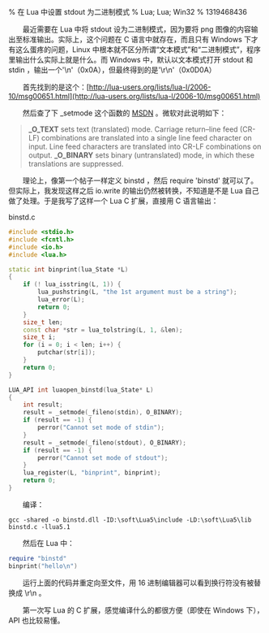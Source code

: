 % 在 Lua 中设置 stdout 为二进制模式
% Lua; Lua; Win32
% 1319468436

　　最近需要在 Lua 中将 stdout 设为二进制模式，因为要将 png 图像的内容输出至标准输出。实际上，这个问题在 C 语言中就存在，而且只有 Windows 下才有这么蛋疼的问题，Linux 中根本就不区分所谓“文本模式”和“二进制模式”，程序里输出什么实际上就是什么。而 Windows 中，默认以文本模式打开 stdout 和 stdin ，输出一个'\n'（0x0A），但最终得到的是'\r\n'（0x0D0A）

　　首先找到的是这个：[http://lua-users.org/lists/lua-l/2006-10/msg00651.html](http://lua-users.org/lists/lua-l/2006-10/msg00651.html)

　　然后查了下 _setmode 这个函数的 [MSDN](http://msdn.microsoft.com/en-us/library/tw4k6df8(v=vs.80).aspx) 。微软对此说明如下：

> **\_O\_TEXT** sets text (translated) mode. Carriage return–line feed (CR-LF) combinations are translated into a single line feed character on input. Line feed characters are translated into CR-LF combinations on output. **\_O\_BINARY** sets binary (untranslated) mode, in which these translations are suppressed.

　　理论上，像第一个帖子一样定义 binstd ，然后 require 'binstd' 就可以了。但实际上，我发现这样之后 io.write 的输出仍然被转换，不知道是不是 Lua 自己做了处理。于是我写了这样一个 Lua C 扩展，直接用 C 语言输出：

binstd.c

```cpp
#include <stdio.h>
#include <fcntl.h>
#include <io.h>
#include <lua.h>

static int binprint(lua_State *L)
{
	if (! lua_isstring(L, 1)) {
		lua_pushstring(L, "the 1st argument must be a string");
		lua_error(L);
		return 0;
	}
	size_t len;
	const char *str = lua_tolstring(L, 1, &len);
	size_t i;
	for (i = 0; i < len; i++) {
		putchar(str[i]);
	}
	return 0;
}

LUA_API int luaopen_binstd(lua_State* L)
{
	int result;
	result = _setmode(_fileno(stdin), O_BINARY);
	if (result == -1) {
		perror("Cannot set mode of stdin");
	}
	result = _setmode(_fileno(stdout), O_BINARY);
	if (result == -1) {
		perror("Cannot set mode of stdout");
	}
	lua_register(L, "binprint", binprint);
	return 0;
}
```

　　编译：

```
gcc -shared -o binstd.dll -ID:\soft\Lua5\include -LD:\soft\Lua5\lib binstd.c -llua5.1
```

　　然后在 Lua 中：

```lua
require "binstd"
binprint("hello\n")
```

　　运行上面的代码并重定向至文件，用 16 进制编辑器可以看到换行符没有被替换成 \\r\\n 。

　　第一次写 Lua 的 C 扩展，感觉编译什么的都很方便（即使在 Windows 下），API 也比较易懂。
